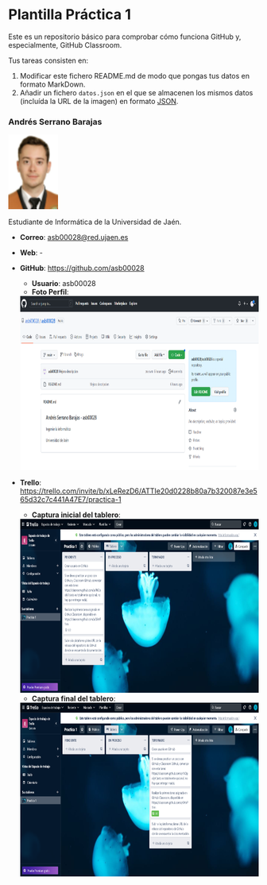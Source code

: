 # Plantilla Práctica 1
Este es un repositorio básico para comprobar cómo funciona GitHub y, especialmente, GitHub Classroom.

Tus tareas consisten en:
1) Modificar este fichero README.md de modo que pongas tus datos en formato MarkDown.
2) Añadir un fichero <code>datos.json</code> en el que se almacenen los mismos datos (incluída la URL de la imagen) en formato [JSON](https://es.wikipedia.org/wiki/JSON).

### Andrés Serrano Barajas
<img src='/foto.PNG' width='100px' height='150'>

Estudiante de Informática de la Universidad de Jaén.
* **Correo**: asb00028@red.ujaen.es
* **Web**: -
* **GitHub**: https://github.com/asb00028
  - **Usuario**: asb00028
  - **Foto Perfil**: 
  <img src='/paginainicio.PNG' width='600px' height='350'>
  
* **Trello**: https://trello.com/invite/b/xLeRezD6/ATTIe20d0228b80a7b320087e3e565d32c7c441A47E7/practica-1
  - **Captura inicial del tablero**:    
  <img src='/comienzotrello.PNG' width='600px' height='350'>    
  
   - **Captura final del tablero**:    
  <img src='/finaltrello.PNG' width='600px' height='350'>    

